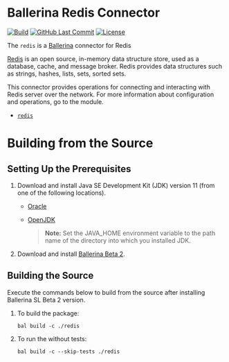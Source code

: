 # Ballerina Redis Connector

[![Build](https://github.com/ballerina-platform/module-ballerinax-redis/workflows/CI/badge.svg)](https://github.com/ballerina-platform/module-ballerinax-redis/actions?query=workflow%3ACI)
[![GitHub Last Commit](https://img.shields.io/github/last-commit/ballerina-platform/module-ballerinax-redis.svg)](https://github.com/ballerina-platform/module-ballerinax-redis/commits/master)
[![License](https://img.shields.io/badge/License-Apache%202.0-blue.svg)](https://opensource.org/licenses/Apache-2.0)

The `redis` is a [Ballerina](https://ballerina.io/) connector for Redis

[Redis](https://redis.io/) is an open source, in-memory data structure store, used as a database, cache, and message broker. Redis provides data structures such as strings, hashes, lists, sets, sorted sets.

This connector provides operations for connecting and interacting with Redis server over the network. 
For more information about configuration and operations, go to the module. 
- [`redis`](https://docs.central.ballerina.io/ballerinax/redis/latest)

# Building from the Source
## Setting Up the Prerequisites

1. Download and install Java SE Development Kit (JDK) version 11 (from one of the following locations).

   * [Oracle](https://www.oracle.com/java/technologies/javase-jdk11-downloads.html)

   * [OpenJDK](https://adoptopenjdk.net/)

        > **Note:** Set the JAVA_HOME environment variable to the path name of the directory into which you installed JDK.

2. Download and install [Ballerina Beta 2](https://ballerina.io/). 

## Building the Source
Execute the commands below to build from the source after installing Ballerina SL Beta 2 version.

1. To build the package:
    ```    
    bal build -c ./redis
    ```
2. To run the without tests:
    ```
    bal build -c --skip-tests ./redis
    ```
